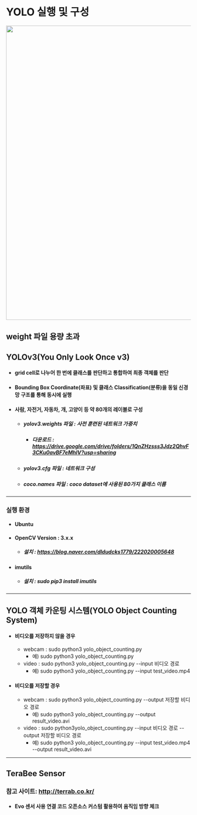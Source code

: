 # YOLO 실행 및 구성
<div>
  <p align="center">
    <img width="800" src="result_video.gif"> 
  </p>
</div>

## weight 파일 용량 초과

## YOLOv3(You Only Look Once v3)
* #### grid cell로 나누어 한 번에 클래스를 판단하고 통합하여 최종 객체를 판단
* #### Bounding Box Coordinate(좌표) 및 클래스 Classification(분류)을 동일 신경망 구조를 통해 동시에 실행
* #### 사람, 자전거, 자동차, 개, 고양이 등 약 80개의 레이블로 구성
  * ##### yolov3.weights 파일 : 사전 훈련된 네트워크 가중치
    * ##### 다운로드 : https://drive.google.com/drive/folders/1QnZHzsss3Jdz2QhvF3CKu0avBF7eMhlV?usp=sharing
  * ##### yolov3.cfg 파일 : 네트워크 구성
  * ##### coco.names 파일 : coco dataset에 사용된 80가지 클래스 이름
---
### 실행 환경
* #### Ubuntu
* #### OpenCV Version : 3.x.x
  * ##### 설치 : https://blog.naver.com/dldudcks1779/222020005648
* #### imutils
  * ##### 설치 : sudo pip3 install imutils
---
## YOLO 객체 카운팅 시스템(YOLO Object Counting System)
* #### 비디오를 저장하지 않을 경우
  * webcam : sudo python3 yolo_object_counting.py
    * 예) sudo python3 yolo_object_counting.py
  * video : sudo python3 yolo_object_counting.py --input 비디오 경로
    * 예) sudo python3 yolo_object_counting.py --input test_video.mp4
* #### 비디오를 저장할 경우
  * webcam : sudo python3 yolo_object_counting.py --output 저장할 비디오 경로
    * 예) sudo python3 yolo_object_counting.py --output result_video.avi
  * video : sudo python3yolo_object_counting.py --input 비디오 경로 --output 저장할 비디오 경로
    * 예) sudo python3 yolo_object_counting.py --input test_video.mp4 --output result_video.avi
---

## TeraBee Sensor 

### 참고 사이트: http://terrab.co.kr/


* #### Evo 센서 사용 연결 코드 오픈소스 커스텀 활용하여 움직임 방향 체크
